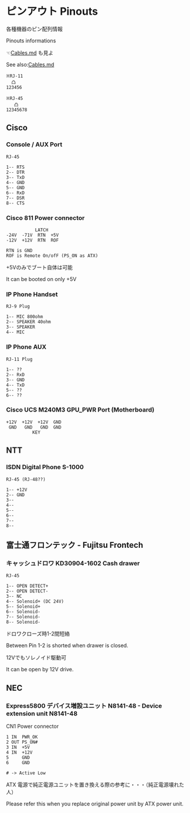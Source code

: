 # ピンアウト Pinouts
各種機器のピン配列情報

Pinouts informations

☜[Cables.md](Cables.md) も見よ

See also:[Cables.md](Cables.md)

```
※RJ-11
  凸
123456

※RJ-45
   凸
12345678
```
## Cisco
### Console / AUX Port
```
RJ-45

1-- RTS
2-- DTR
3-- TxD
4-- GND
5-- GND
6-- RxD
7-- DSR
8-- CTS
```

### Cisco 811 Power connector
```
           LATCH
-24V  -71V  RTN  +5V
-12V  +12V  RTN  ROF

RTN is GND
ROF is Remote On/ofF (PS_ON as ATX)
```

+5Vのみでブート自体は可能

It can be booted on only +5V

### IP Phone Handset
```
RJ-9 Plug

1-- MIC 800ohm
2-- SPEAKER 40ohm
3-- SPEAKER
4-- MIC
```

### IP Phone AUX
```
RJ-11 Plug

1-- ??
2-- RxD
3-- GND
4-- TxD
5-- ??
6-- ??
```

### Cisco UCS M240M3 GPU_PWR Port (Motherboard)
```
+12V  +12V  +12V  GND
 GND   GND   GND  GND
          KEY
```

## NTT
### ISDN Digital Phone S-1000
```
RJ-45 (RJ-48??)

1-- +12V
2-- GND
3--
4--
5--
6--
7--
8--
```

## 富士通フロンテック - Fujitsu Frontech
### キャッシュドロワ KD30904-1602 Cash drawer
```
RJ-45

1-- OPEN DETECT+
2-- OPEN DETECT-
3-- NC
4-- Solenoid+ (DC 24V)
5-- Solenoid+
6-- Solenoid-
7-- Solenoid-
8-- Solenoid-
```

ドロワクローズ時1-2間短絡

Between Pin 1-2 is shorted when drawer is closed.

12Vでもソレノイド駆動可

It can be open by 12V drive.

## NEC
### Express5800 デバイス増設ユニット N8141-48 - Device extension unit N8141-48
CN1 Power connector
```
1 IN  PWR_OK
2 OUT PS_ON#
3 IN  +5V
4 IN  +12V
5     GND
6     GND

# -> Active Low
```

ATX 電源で純正電源ユニットを置き換える際の参考に・・・（純正電源壊れた人）

Please refer this when you replace original power unit by ATX power unit.
